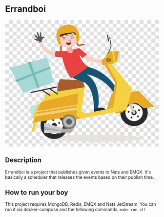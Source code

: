 # Errandboi

![errandboi image](images/errb.png)

## Description

Errandboi is a project that publishes given events to Nats and EMQX. It's basically a scheduler that releases the events based on their publish time.

## How to run your boy

This project requires MongoDB, Redis, EMQX and Nats JetStream.
You can run it via docker-compose and the following commands.
`make run all`
